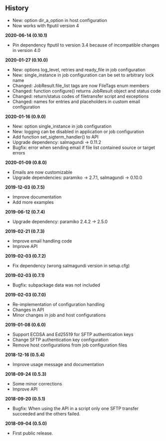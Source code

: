 History
-------

 - New: option dir_a_option in host configuration
 - Now works with ftputil version 4

**2020-06-14 (0.10.1)**
 - Pin dependency ftputil to version 3.4 because of incompatible changes in version 4.0

**2020-01-27 (0.10.0)**
 - New: options log_level, retries and ready_file in job configuration
 - New: single_instance in job configuration can be set to arbitrary lock name
 - Changed: JobResult.file_list tags are now FileTags enum members
 - Changed: function configure() returns JobResult object and status code
 - Changed: return/status codes of filetransfer script and exceptions
 - Changed: names for entries and placeholders in custom email configuration

**2020-01-16 (0.9.0)**
 - New: option single_instance in job configuration
 - New: logging can be disabled in application or job configuration
 - Add function set_sigterm_handler() to API
 - Upgrade dependency: salmagundi -> 0.11.2
 - Bugfix: error when sending email if file list contained source or target errors

**2020-01-09 (0.8.0)**
 - Emails are now customizable
 - Upgrade dependencies: paramiko -> 2.7.1, salmagundi -> 0.10.0

**2019-12-03 (0.7.5)**
 - Improve documentation
 - Add more examples

**2019-06-12 (0.7.4)**
 - Upgrade dependency: paramiko 2.4.2 -> 2.5.0

**2019-02-21 (0.7.3)**
 - Improve email handling code
 - Improve API

**2019-02-03 (0.7.2)**
 - Fix dependency (wrong salmagundi version in setup.cfg)

**2019-02-03 (0.7.1)**
 - Bugfix: subpackage data was not included

**2019-02-03 (0.7.0)**
 - Re-implementation of configuration handling
 - Changes in API
 - Minor changes in job and host configurations

**2019-01-08 (0.6.0)**
 - Support ECDSA and Ed25519 for SFTP authentication keys
 - Change SFTP authentication key configuration
 - Remove host configurations from job configuration files

**2018-12-16 (0.5.4)**
 - Improve usage message and documentation

**2018-09-24 (0.5.3)**
 - Some minor corrections
 - Improve API

**2018-09-20 (0.5.1)**
 - Bugfix: When using the API in a script only one SFTP transfer succeeded and the others failed.

**2018-09-04 (0.5.0)**
 - First public release.
